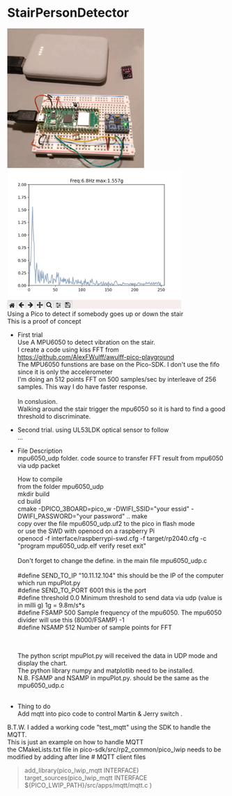 # StairPersonDetector
<img src="pico_mpu6050.jpg" height=320><img src="mpu6050FFT.jpg" height=320><br>
Using a Pico  to detect if somebody  goes up or down the stair<br>
This is a proof of concept <br>
- First trial<br>
 Use A MPU6050 to detect vibration on the stair.<br>
 I create a code using kiss FFT from https://github.com/AlexFWulff/awulff-pico-playground <br>
 The MPU6050 funstions  are base on the Pico-SDK. I don't use the fifo since it is only the accelerometer <br>
 I'm doing an 512 points  FFT on 500 samples/sec by interleave of 256 samples. This way I do have faster response.<br>
 <br>In conslusion.<br>
  Walking around the stair trigger the mpu6050 so it is hard to find a good threshold to discriminate.
  
- Second trial.  using  UL53LDK optical sensor  to follow<br>...<br>

- File Description<br>
  mpu6050_udp folder.  code source to transfer FFT result from mpu6050 via udp packet<br>
 
  How to compile<br>
  from the folder mpu6050_udp<br>
  mkdir build<br>
  cd build<br>
  cmake -DPICO_3BOARD=pico_w -DWIFI_SSID="your essid" -DWIFI_PASSWORD="your password" ..
  make<br>
  copy over the file mpu6050_udp.uf2 to the pico in flash mode<br>
  or use the SWD with openocd on a raspberry Pi<br>
  openocd -f interface/raspberrypi-swd.cfg -f target/rp2040.cfg -c "program mpu6050_udp.elf verify reset exit"<br>
  <br>
  Don't forget to change the define. in the main file mpu6050_udp.c<br>
  <br>#define  SEND_TO_IP  "10.11.12.104"  this should be the IP of the computer which run mpuPlot.py<br>
  #define  SEND_TO_PORT 6001  this is the port<br>
  #define  threshold  0.0   Minimum threshold to send data via udp  (value is in milli g) 1g = 9.8m/s*s<br>
  #define FSAMP 500         Sample frequency of the mpu6050. The mpu6050 divider will use this (8000/FSAMP) -1<br>
  #define NSAMP 512         Number of sample points for FFT<br>       
                    
  <br><br>The python script mpuPlot.py will received the data in UDP mode and display the chart.<br>
  The python library numpy and matplotlib need to be installed.<br>
  N.B. FSAMP and NSAMP in mpuPlot.py. should be the same as the mpu6050_udp.c<br>
  <br>
- Thing to do<br>
  Add mqtt into pico code to control Martin & Jerry switch . 
  
B.T.W. I added a working code "test_mqtt" using the SDK to handle the MQTT.<br>
This is just an example on how to handle MQTT<br>
the CMakeLists.txt file in pico-sdk/src/rp2_common/pico_lwip needs to be modified by adding after line   # MQTT client files<br>
    <blockquote>add_library(pico_lwip_mqtt INTERFACE)
    target_sources(pico_lwip_mqtt INTERFACE<br>
            ${PICO_LWIP_PATH}/src/apps/mqtt/mqtt.c
            )
</blockquote>  
  
  
  
  
 
